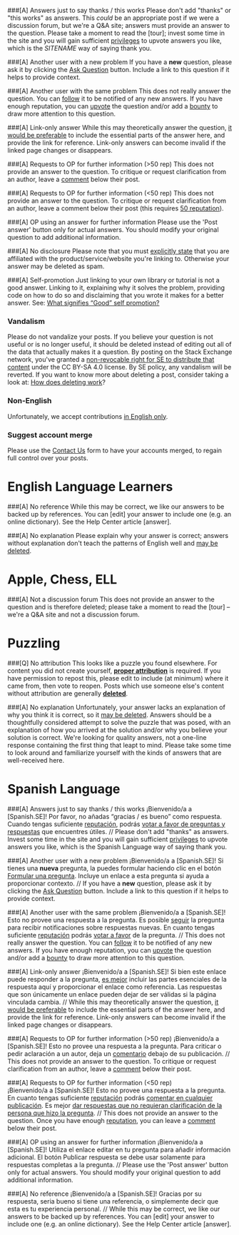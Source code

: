 ###[A] Answers just to say thanks / this works
Please don't add "thanks" or "this works" as answers. This *could* be an appropriate post if we were a discussion forum, but we're a Q&A site; answers must provide an answer to the question. Please take a moment to read the [tour]; invest some time in the site and you will gain sufficient [privileges](/privileges/vote-up) to upvote answers you like, which is the $SITENAME$ way of saying thank you.

###[A] Another user with a new problem
If you have a **new** question, please ask it by clicking the [Ask Question](/questions/ask) button. Include a link to this question if it helps to provide context.

###[A] Another user with the same problem
This does not really answer the question. You can [follow](https://meta.stackexchange.com/q/345661/295232) it to be notified of any new answers. If you have enough reputation, you can [upvote](/privileges/vote-up) the question and/or add a [bounty](/help/bounty) to draw more attention to this question.

###[A] Link-only answer
While this may theoretically answer the question, [it would be preferable](https://meta.stackexchange.com/a/8259/295232) to include the essential parts of the answer here, and provide the link for reference. Link-only answers can become invalid if the linked page changes or disappears.

###[A] Requests to OP for further information (>50 rep)
This does not provide an answer to the question. To critique or request clarification from an author, leave a [comment](/privileges/comment) below their post.

###[A] Requests to OP for further information (<50 rep)
This does not provide an answer to the question. To critique or request clarification from an author, leave a comment below their post (this requires [50 reputation](/privileges/comment)).

###[A] OP using an answer for further information
Please use the 'Post answer' button only for actual answers. You should modify your original question to add additional information.

###[A] No disclosure
Please note that you must [explicitly state](/help/promotion) that you are affiliated with the product/service/website you're linking to. Otherwise your answer may be deleted as spam.

###[A] Self-promotion
Just linking to your own library or tutorial is not a good answer. Linking to it, explaining why it solves the problem, providing code on how to do so and disclaiming that you wrote it makes for a better answer. See: [What signifies “Good” self promotion?](https://meta.stackexchange.com/q/182212/295232)

### Vandalism
Please do not vandalize your posts. If you believe your question is not useful or is no longer useful, it should be deleted instead of editing out all of the data that actually makes it a question. By posting on the Stack Exchange network, you've granted a [non-revocable right for SE to distribute that content](/legal/terms-of-service/public#licensing) under the CC BY-SA 4.0 license. By SE policy, any vandalism will be reverted. If you want to know more about deleting a post, consider taking a look at: [How does deleting work](https://meta.stackexchange.com/q/5221/295232)?

### Non-English
Unfortunately, we accept contributions [in English only](https://meta.stackoverflow.com/q/297673/4751173).

### Suggest account merge
Please use the [Contact Us](/contact) form to have your accounts merged, to regain full control over your posts.

# English Language Learners

###[A] No reference
While this may be correct, we like our answers to be backed up by references. You can [edit] your answer to include one (e.g. an online dictionary). See the Help Center article [answer].

###[A] No explanation
Please explain why your answer is correct; answers without explanation don't teach the patterns of English well and [may be deleted](https://ell.meta.stackexchange.com/q/3294/18673).

# Apple, Chess, ELL

###[A] Not a discussion forum
This does not provide an answer to the question and is therefore deleted; please take a moment to read the [tour] – we're a Q&A site and not a discussion forum.

# Puzzling

###[Q] No attribution
This looks like a puzzle you found elsewhere. For content you did not create yourself, [**proper attribution**](/help/referencing) is required. If you have permission to repost this, please edit to include (at minimum) where it came from, then vote to reopen. Posts which use someone else's content without attribution are generally [**deleted**](https://puzzling.meta.stackexchange.com/q/1348/11110).

###[A] No explanation
Unfortunately, your answer lacks an explanation of why you think it is correct, so it [may be deleted](//puzzling.meta.stackexchange.com/q/1493/11110). Answers should be a thoughtfully considered attempt to solve the puzzle that was posed, with an explanation of how you arrived at the solution and/or why you believe your solution is correct. We're looking for quality answers, not a one-line response containing the first thing that leapt to mind. Please take some time to look around and familiarize yourself with the kinds of answers that are well-received here.

# Spanish Language

###[A] Answers just to say thanks / this works
¡Bienvenido/a a [Spanish.SE]! Por favor, no añadas “gracias / es bueno” como respuesta. Cuando tengas suficiente [reputación](/help/whats-reputation), podrás [votar a favor de preguntas y respuestas](/help/privileges/vote-up) que encuentres útiles. // Please don't add "thanks" as answers. Invest some time in the site and you will gain sufficient [privileges](//spanish.stackexchange.com/privileges) to upvote answers you like, which is the Spanish Language way of saying thank you.

###[A] Another user with a new problem
¡Bienvenido/a a [Spanish.SE]! Si tienes una **nueva** pregunta, la puedes formular haciendo clic en el botón [Formular una pregunta](/questions/ask). Incluye un enlace a esta pregunta si ayuda a proporcionar contexto. // If you have a **new** question, please ask it by clicking the [Ask Question](/questions/ask) button. Include a link to this question if it helps to provide context.

###[A] Another user with the same problem
¡Bienvenido/a a [Spanish.SE]! Esto no provee una respuesta a la pregunta. Es posible [seguir](https://meta.stackexchange.com/q/345661/295232) la pregunta para recibir notificaciones sobre respuestas nuevas. En cuanto tengas suficiente [reputación](/help/whats-reputation) podrás [votar a favor](/help/privileges/vote-up) de la pregunta. // This does not really answer the question. You can [follow](https://meta.stackexchange.com/q/345661/295232) it to be notified of any new answers. If you have enough reputation, you can [upvote](/privileges/vote-up) the question and/or add a [bounty](/help/bounty) to draw more attention to this question.

###[A] Link-only answer
¡Bienvenido/a a [Spanish.SE]! Si bien este enlace puede responder a la pregunta, [es mejor](https://meta.stackexchange.com/a/8259/295232) incluir las partes esenciales de la respuesta aquí y proporcionar el enlace como referencia. Las respuestas que son únicamente un enlace pueden dejar de ser válidas si la página vinculada cambia. // While this may theoretically answer the question, [it would be preferable](https://meta.stackexchange.com/a/8259/295232) to include the essential parts of the answer here, and provide the link for reference. Link-only answers can become invalid if the linked page changes or disappears.                                                                                                                                                      

###[A] Requests to OP for further information (>50 rep)
¡Bienvenido/a a [Spanish.SE]! Esto no provee una respuesta a la pregunta. Para criticar o pedir aclaración a un autor, deja un [comentario](/privileges/comment) debajo de su publicación. // This does not provide an answer to the question. To critique or request clarification from an author, leave a [comment](/privileges/comment) below their post.

###[A] Requests to OP for further information (<50 rep)                                                       
¡Bienvenido/a a [Spanish.SE]! Esto no provee una respuesta a la pregunta. En cuanto tengas suficiente [reputación](/help/whats-reputation) podrás [comentar en cualquier publicación](/privileges/comment). Es mejor [dar respuestas que no requieran clarificación de la persona que hizo la pregunta](https://es.meta.stackoverflow.com/q/586/22845). // This does not provide an answer to the question. Once you have enough [reputation](/help/whats-reputation), you can leave a [comment](/privileges/comment) below their post.

###[A] OP using an answer for further information
¡Bienvenido/a a [Spanish.SE]! Utiliza el enlace editar en tu pregunta para añadir información adicional. El botón Publicar respuesta se debe usar solamente para respuestas completas a la pregunta. // Please use the 'Post answer' button only for actual answers. You should modify your original question to add additional information.

###[A] No reference
¡Bienvenido/a a [Spanish.SE]! Gracias por su respuesta, seria bueno si tiene una referencia, o simplemente decir que esta es tu experiencia personal. // While this may be correct, we like our answers to be backed up by references. You can [edit] your answer to include one (e.g. an online dictionary). See the Help Center article [answer].

